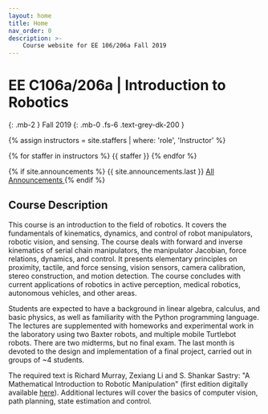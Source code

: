 ```yaml
---
layout: home
title: Home
nav_order: 0
description: >-
    Course website for EE 106/206a Fall 2019
---
```

# EE C106a/206a | Introduction to Robotics
{: .mb-2 }
Fall 2019
{: .mb-0 .fs-6 .text-grey-dk-200 }

{% assign instructors = site.staffers | where: 'role', 'Instructor' %}
<div class="role">
  {% for staffer in instructors %}
  {{ staffer }}
  {% endfor %}
</div>

{% if site.announcements %}
{{ site.announcements.last }}
<a href="{{ site.baseurl }}/announcements" class="btn btn-outline fs-3">
  All Announcements
</a>
{% endif %}

## Course Description

This course is an introduction to the field of robotics. It covers the fundamentals of kinematics, dynamics, and control of robot manipulators, robotic vision, and sensing. The course deals with forward and inverse kinematics of serial chain manipulators, the manipulator Jacobian, force relations, dynamics, and control. It presents elementary principles on proximity, tactile, and force sensing, vision sensors, camera calibration, stereo construction, and motion detection. The course concludes with current applications of robotics in active perception, medical robotics, autonomous vehicles, and other areas.

Students are expected to have a background in linear algebra, calculus, and basic physics, as well as familiarity with the Python programming language. The lectures are supplemented with homeworks and experimental work in the laboratory using two Baxter robots, and multiple mobile Turtlebot robots. There are two midterms, but no final exam. The last month is devoted to the design and implementation of a final project, carried out in groups of ~4 students.

The required text is Richard Murray, Zexiang Li and S. Shankar Sastry: "A Mathematical Introduction to Robotic Manipulation" (first edition digitally available <a href="http://www.cds.caltech.edu/~murray/mlswiki/?title=First_edition">here</a>). Additional lectures will cover the basics of computer vision, path planning, state estimation and control. 
